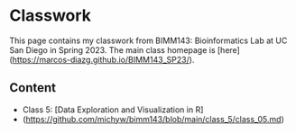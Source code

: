 # Classwork 

This page contains my classwork from BIMM143: Bioinformatics Lab at UC San Diego in Spring 2023. The main class homepage is [here] (https://marcos-diazg.github.io/BIMM143_SP23/).

## Content

- Class 5: [Data Exploration and Visualization in R]
- (https://github.com/michyw/bimm143/blob/main/class_5/class_05.md)
